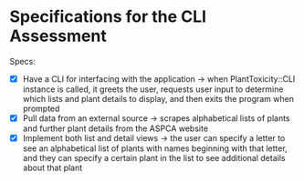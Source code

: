 # Specifications for the CLI Assessment

Specs:
- [x] Have a CLI for interfacing with the application
    -> when PlantToxicity::CLI instance is called, it greets the user, requests user input to determine which lists and plant details to display, and then exits the program when prompted
- [x] Pull data from an external source
    -> scrapes alphabetical lists of plants and further plant details from the ASPCA website
- [x] Implement both list and detail views
    -> the user can specify a letter to see an alphabetical list of plants with names beginning with that letter, and they can specify a certain plant in the list to see additional details about that plant

